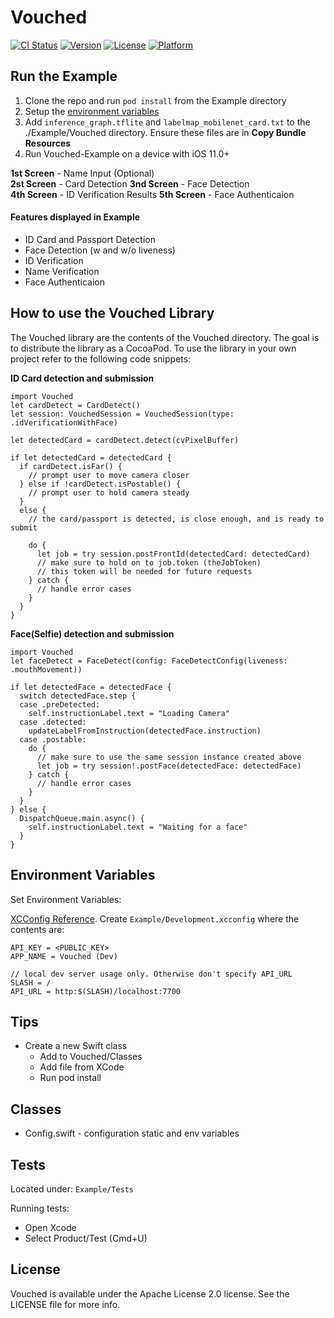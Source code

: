 # Vouched

[![CI Status](https://img.shields.io/travis/marcusoliver/Vouched.svg?style=flat)](https://travis-ci.org/marcusoliver/Vouched)
[![Version](https://img.shields.io/cocoapods/v/Vouched.svg?style=flat)](https://cocoapods.org/pods/Vouched)
[![License](https://img.shields.io/cocoapods/l/Vouched.svg?style=flat)](https://cocoapods.org/pods/Vouched)
[![Platform](https://img.shields.io/cocoapods/p/Vouched.svg?style=flat)](https://cocoapods.org/pods/Vouched)

## Run the Example

1. Clone the repo and run `pod install` from the Example directory
2. Setup the [environment variables](#environment-variables)
3. Add `inference_graph.tflite` and `labelmap_mobilenet_card.txt` to the ./Example/Vouched directory. Ensure these files are in **Copy Bundle Resources**
4. Run Vouched-Example on a device with iOS 11.0+

**1st Screen** - Name Input (Optional)  
**2st Screen** - Card Detection
**3nd Screen** - Face Detection  
**4th Screen** - ID Verification Results
**5th Screen** - Face Authenticaion

#### Features displayed in Example 
* ID Card and Passport Detection
* Face Detection (w and w/o liveness)
* ID Verification
* Name Verification
* Face Authenticaion

## How to use the Vouched Library

The Vouched library are the contents of the Vouched directory.
The goal is to distribute the library as a CocoaPod.
To use the library in your own project refer to the following code snippets:

**ID Card detection and submission**

```
import Vouched
let cardDetect = CardDetect()
let session: VouchedSession = VouchedSession(type: .idVerificationWithFace)

let detectedCard = cardDetect.detect(cvPixelBuffer)

if let detectedCard = detectedCard {
  if cardDetect.isFar() {
    // prompt user to move camera closer
  } else if !cardDetect.isPostable() {
    // prompt user to hold camera steady
  }
  else {
    // the card/passport is detected, is close enough, and is ready to submit

    do {
      let job = try session.postFrontId(detectedCard: detectedCard)
      // make sure to hold on to job.token (theJobToken)
      // this token will be needed for future requests
    } catch {
      // handle error cases
    }
  }
}
```

**Face(Selfie) detection and submission**

```
import Vouched
let faceDetect = FaceDetect(config: FaceDetectConfig(liveness: .mouthMovement))

if let detectedFace = detectedFace {
  switch detectedFace.step {
  case .preDetected:
    self.instructionLabel.text = "Loading Camera"
  case .detected:
    updateLabelFromInstruction(detectedFace.instruction)
  case .postable:
    do {
      // make sure to use the same session instance created above
      let job = try session!.postFace(detectedFace: detectedFace)
    } catch {
      // handle error cases
    }
  }
} else {
  DispatchQueue.main.async() {
    self.instructionLabel.text = "Waiting for a face"
  }
}
```

## Environment Variables

Set Environment Variables:

[XCConfig Reference](https://www.mokacoding.com/blog/double-slash-xcconfig/). Create `Example/Development.xcconfig` where the contents are:

```
API_KEY = <PUBLIC_KEY>
APP_NAME = Vouched (Dev)

// local dev server usage only. Otherwise don't specify API_URL
SLASH = /
API_URL = http:$(SLASH)/localhost:7700

```

## Tips

- Create a new Swift class
  - Add to Vouched/Classes
  - Add file from XCode
  - Run pod install

## Classes

- Config.swift - configuration static and env variables

## Tests

Located under:
`Example/Tests`

Running tests:

- Open Xcode
- Select Product/Test (Cmd+U)

## License

Vouched is available under the Apache License 2.0 license. See the LICENSE file for more info.
